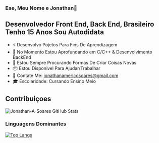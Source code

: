 ### Eae, Meu Nome e Jonathan👋
## Desenvolvedor Front End, Back End, Brasileiro Tenho 15 Anos Sou Autodidata

- ⚡  Desenvolvo Pojetos Para Fins De Aprendizagem 
- 🔬  No Momento Estou Aprofundando em C/C++ & Desenvolvimento BackEnd 
- 🔧  Estou Sempre Procurando Formas De Criar Coisas Novas 
- 📦  Estou Disponivel Para Ajudar/Trabalhar
- 📧  Contate Me: jonathanamericosoares@gmail.com
- 🎓  Escolaridade: Cursando Ensino Meio

## Contribuiçoes
![Jonathan-A-Soares GitHub Stats](https://github-readme-stats.vercel.app/api?username=Jonathan-A-Soares&show_icons=true&theme=radical)
### Linguagens Dominantes

[![Top Langs](https://github-readme-stats.vercel.app/api/top-langs/?username=Jonathan-A-Soares&layout=compact&theme=radical)](https://github.com/anuraghazra/github-readme-stats)
